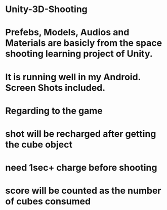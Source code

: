 # Unity-3D-Shooting
# Prefebs, Models, Audios and Materials are basicly from the space shooting learning project of Unity.
# It is running well in my Android. Screen Shots included.

# Regarding to the game
# shot will be recharged after getting the cube object
# need 1sec+ charge before shooting
# score will be counted as the number of cubes consumed
